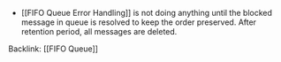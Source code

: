 - [[FIFO Queue Error Handling]] is not doing anything until the blocked message in queue is resolved to keep the order preserved. After retention period, all messages are deleted.

Backlink: [[FIFO Queue]]